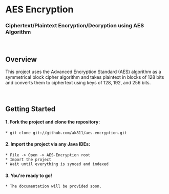 # AES Encryption

### Ciphertext/Plaintext Encryption/Decryption using AES Algorithm

<br>

## Overview
This project uses the Advanced Encryption Standard (AES) algorithm as a symmetrical block cipher algorithm and takes plaintext in blocks of 128 bits and converts them to ciphertext using keys of 128, 192, and 256 bits.

<br>

## Getting Started
#### 1. Fork the project and clone the repository:
  ```
  * git clone git://github.com/ak811/aes-encryption.git
  ```
#### 2. Import the project via any Java IDEs:
  ```
  * File -> Open -> AES-Encryption root
  * Import the project
  * Wait until everything is synced and indexed
  ```
#### 3. You're ready to go!
  ```
  * The documentation will be provided soon.
  ```
<!-- View Documentation -->
 
<br>

